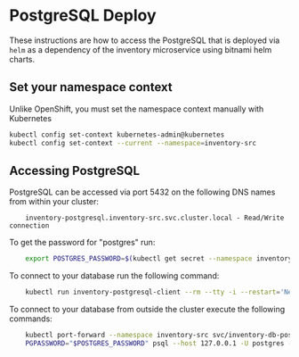 # PostgreSQL Deploy

These instructions are how to access the PostgreSQL that is deployed via `helm` as a dependency of the inventory microservice using
bitnami helm charts.

## Set your namespace context

Unlike OpenShift, you must set the namespace context manually with Kubernetes

```bash
kubectl config set-context kubernetes-admin@kubernetes
kubectl config set-context --current --namespace=inventory-src
```

## Accessing PostgreSQL

PostgreSQL can be accessed via port 5432 on the following DNS names from within your cluster:
```
	inventory-postgresql.inventory-src.svc.cluster.local - Read/Write connection
```

To get the password for "postgres" run:
```bash
    export POSTGRES_PASSWORD=$(kubectl get secret --namespace inventory-src inventory-postgresql -o jsonpath="{.data.postgresql-password}" | base64 --decode)
```

To connect to your database run the following command:
```bash
    kubectl run inventory-postgresql-client --rm --tty -i --restart='Never' --namespace inventory-src --image docker.io/bitnami/postgresql:11.11.0-debian-10-r16 --env="PGPASSWORD=$POSTGRES_PASSWORD" --command -- psql --host inventory-postgresql -U postgres -d postgres -p 5432
```

To connect to your database from outside the cluster execute the following commands:
```bash
    kubectl port-forward --namespace inventory-src svc/inventory-db-postgresql 5432:5432 &
    PGPASSWORD="$POSTGRES_PASSWORD" psql --host 127.0.0.1 -U postgres -d postgres -p 5432
```

